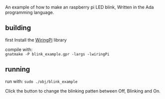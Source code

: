 An example of how to make an raspberry pi LED blink, Written in the Ada programming language.

## building

first Install the [WiringPi](http://wiringpi.com/) library

compile with: <br/>
`gnatmake -P blink_example.gpr -largs -lwiringPi`




## running

run with: `sudo ./obj/blink_example`

Click the button to change the blinking patten between Off, Blinking and On.
